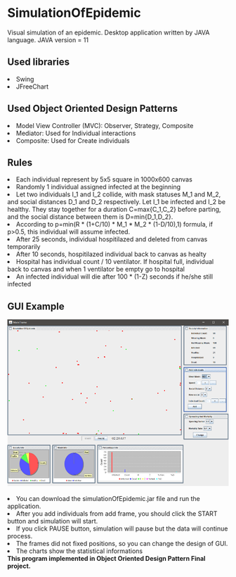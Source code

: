 # SimulationOfEpidemic
Visual simulation of an epidemic. Desktop application  written by JAVA language. JAVA version = 11

<h2> Used libraries </h2>
<li> Swing
<li> JFreeChart

<h2> Used Object Oriented Design Patterns </h2>
<li> Model View Controller (MVC): Observer, Strategy, Composite
<li> Mediator: Used for Individual interactions
<li> Composite: Used for Create individuals

<h2> Rules </h2>
<li> Each individual represent by 5x5 square in 1000x600 canvas
<li> Randomly 1 individual assigned infected at the beginning
<li> Let two individuals I_1 and I_2 collide, with mask statuses M_1 and M_2, and social
distances D_1 and D_2 respectively. Let I_1 be infected and I_2 be healthy. They stay
together for a duration C=max{C_1,C_2} before parting, and the social distance between
them is D=min{D_1,D_2}.
<li> According to p=min(R * (1+C/10) * M_1 * M_2 * (1-D/10),1) formula, if p>0.5, this individual will assume infected.
<li> After 25 seconds, individual hospitilazed and deleted from canvas temporarily
<li> After 10 seconds, hospitilazed individual back to canvas as healty
<li> Hospital has individual count / 10 ventilator. If hospital full, individual back to canvas and when 1 ventilator be empty go to hospital
<li> An infected individual will die after 100 * (1-Z) seconds if he/she still infected
<br>

<h2>GUI Example</h2>
<img src = "https://github.com/emrekavak/SimulationOfEpidemic/blob/main/simulationOfEpidemic.png" >
<br>
<br>
<li> You can download the simulationOfEpidemic.jar file and run the application. 
<li> After you add individuals from add frame, you should click the START button and simulation will start.
<li> If you click PAUSE button, simulation will pause but the data will continue process.
<li> The frames did not fixed positions, so you can change the design of GUI.
<li> The charts show the statistical informations
<br>
<b> This program implemented in Object Oriented Design Pattern Final project.</b>
